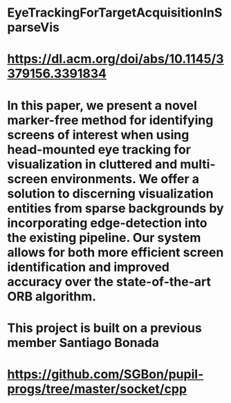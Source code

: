 # EyeTrackingForTargetAcquisitionInSparseVis
# https://dl.acm.org/doi/abs/10.1145/3379156.3391834
# In this paper, we present a novel marker-free method for identifying screens of interest when using head-mounted eye tracking for visualization in cluttered and multi-screen environments. We offer a solution to discerning visualization entities from sparse backgrounds by incorporating edge-detection into the existing pipeline. Our system allows for both more efficient screen identification and improved accuracy over the state-of-the-art ORB algorithm.
# This project is built on a previous member Santiago Bonada
# https://github.com/SGBon/pupil-progs/tree/master/socket/cpp
